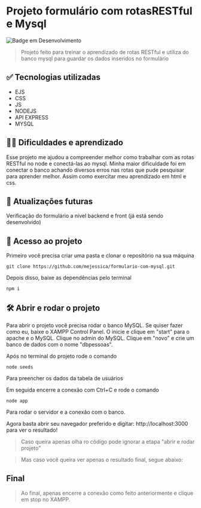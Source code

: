 # Projeto formulário com rotasRESTful e Mysql

![Badge em Desenvolvimento](http://img.shields.io/static/v1?label=STATUS&message=EM%20DESENVOLVIMENTO&color=GREEN&style=for-the-badge)

>Projeto feito para treinar o aprendizado de rotas RESTful e utiliza do banco mysql para guardar os dados inseridos no formulário

## ✅ Tecnologias utilizadas 
- EJS
- CSS
- JS
- NODEJS
- API EXPRESS
- MYSQL

## 👩‍💻 Dificuldades e aprendizado

Esse projeto me ajudou a compreender melhor como trabalhar com as rotas RESTful no node e conectá-las ao mysql. Minha maior dificuldade foi em conectar o banco achando diversos erros nas rotas que pude pesquisar para aprender melhor. Assim como exercitar meu aprendizado em html e css. 

## 💬 Atualizações futuras

Verificação do formulário a nível backend e front (já está sendo desenvolvido)

## 📁 Acesso ao projeto

Primeiro você precisa criar uma pasta e clonar o repositório na sua máquina
```
git clone https://github.com/mejessica/formulario-com-mysql.git 
```
Depois disso, baixe as dependências pelo terminal

```
npm i 
```

## 🛠️ Abrir e rodar o projeto

Para abrir o projeto você precisa rodar o banco MySQL. Se quiser fazer como eu, baixe o XAMPP Control Panel. O inicie e clique em "start" para o apache e o MySQL. Clique no admin do MySQL. Clique em "novo" e crie um banco de dados com o nome "dbpessoas".

Após no terminal do projeto rode o comando 

```
node seeds
```
Para preencher os dados da tabela de usuários

Em seguida encerre a conexão com Ctrl+C e rode o comando 

```
node app
```
Para rodar o servidor e a conexão com o banco.

Agora basta abrir seu navegador preferido e digitar: http://localhost:3000 para ver o resultado!

>Caso queira apenas olha ro código pode ignorar a etapa "abrir e rodar projeto"

>Mas caso você queira ver apenas o resultado final, segue abaixo:
## Final 



> Ao final, apenas encerre a conexão como feito anteriormente e clique em stop no XAMPP. 